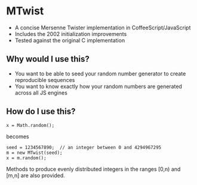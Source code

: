 # MTwist

* A concise Mersenne Twister implementation in CoffeeScript/JavaScript
* Includes the 2002 initialization improvements
* Tested against the original C implementation

## Why would I use this?

* You want to be able to seed your random number generator to create reproducible sequences
* You want to know exactly how your random numbers are generated across all JS engines

## How do I use this?

    x = Math.random();
    
becomes
   
    seed = 1234567890;  // an integer between 0 and 4294967295
    m = new MTwist(seed);
    x = m.random();
    
Methods to produce evenly distributed integers in the ranges [0,n) and [m,n] are also provided.
